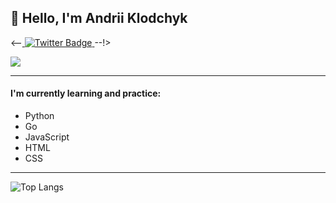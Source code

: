 ## 👋 Hello, I'm Andrii Klodchyk

<--<a href="https://twitter.com/AndreiKlodchik">
    <img src="https://img.shields.io/badge/Twitter-blue?style=for-the-badge&logo=twitter&logoColor=white" alt="Twitter Badge">
</a>--!>

![](https://komarev.com/ghpvc/?username=AndriiKlodchyk)

---

#### I'm currently learning and practice:
 - Python
 - Go
 - JavaScript
 - HTML
 - CSS
 
---

![Top Langs](https://github-readme-stats.vercel.app/api/top-langs/?username=AndriiKlodchyk&layout=compact)

